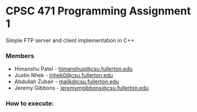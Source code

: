 # CPSC 471 Programming Assignment 1

Simple FTP server and client implementation in C++

### Members
* Himanshu Patel - himanshup@csu.fullerton.edu
* Justin Nhek - jnhek0@csu.fullerton.edu
* Abdullah Zubair - malik@csu.fullerton.edu
* Jeremy Gibbons - jeremymgibbons@csu.fullerton.edu
### How to execute:
